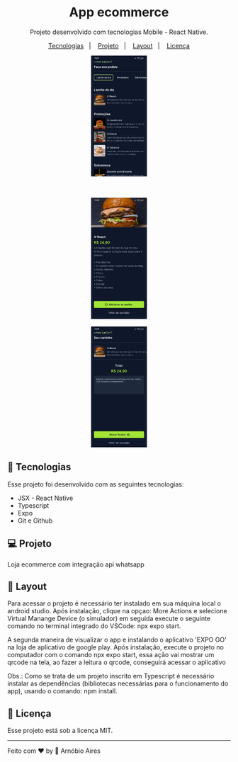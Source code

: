 <h1 align="center"> App ecommerce</h1>

<p align="center">
Projeto desenvolvido com tecnologias Mobile - React Native.
</p>

<p align="center">
  <a href="#-tecnologias">Tecnologias</a>&nbsp;&nbsp;&nbsp;|&nbsp;&nbsp;&nbsp;
  <a href="#-projeto">Projeto</a>&nbsp;&nbsp;&nbsp;|&nbsp;&nbsp;&nbsp;
  <a href="#-layout">Layout</a>&nbsp;&nbsp;&nbsp;|&nbsp;&nbsp;&nbsp;
  <a href="#memo-licença">Licença</a>
</p>

<p align="center">
  <img alt="foto 2 - segunda tela" src=".github/img1-app.jpg" width="25%">
 
</p>

<br>


<p align="center">
  <img alt="foto 2 - segunda tela" src=".github/img2-app.jpg" width="25%">
</p>

<p align="center">
  <img alt="foto 2 - segunda tela" src=".github/img3-app.jpg" width="25%">
 </p>

## 🚀 Tecnologias

Esse projeto foi desenvolvido com as seguintes tecnologias:

- JSX - React Native
- Typescript
- Expo
- Git e Github

## 💻 Projeto

Loja ecommerce com integração api whatsapp

## 🔖 Layout

Para acessar o projeto é necessário ter instalado em sua máquina local o android studio.
Após instalação, clique na opçao: More Actions e selecione Virtual Manange Device (o simulador) em seguida execute o seguinte comando
no terminal integrado do VSCode: npx expo start.


A segunda maneira de visualizar o app e instalando o  aplicativo 'EXPO GO'  na loja de aplicativo de google play. Após instalação, execute o projeto no computador com o comando
npx expo start, essa ação vai mostrar um qrcode na tela, ao fazer a leitura o qrcode, conseguirá acessar o aplicativo

Obs.: Como se trata de um projeto inscrito em Typescript é necessário instalar as dependências
(bibliotecas necessárias para o funcionamento do app), usando o comando: npm install.



## :memo: Licença

Esse projeto está sob a licença MIT.

---

Feito com ♥ by :wave: Arnóbio Aires